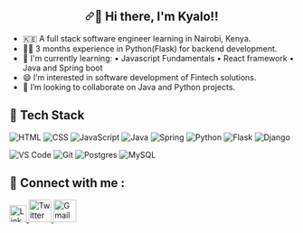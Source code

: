  ###                                 <h2 align="center" dir="auto"><a id="user-content-hi--im-shubhangi-mainalli" class="anchor" aria-hidden="true" href="#hi--im-shubhangi"><svg class="octicon octicon-link" viewBox="0 0 16 16" version="1.1" width="16" height="16" aria-hidden="true"><path fill-rule="evenodd" d="M7.775 3.275a.75.75 0 001.06 1.06l1.25-1.25a2 2 0 112.83 2.83l-2.5 2.5a2 2 0 01-2.83 0 .75.75 0 00-1.06 1.06 3.5 3.5 0 004.95 0l2.5-2.5a3.5 3.5 0 00-4.95-4.95l-1.25 1.25zm-4.69 9.64a2 2 0 010-2.83l2.5-2.5a2 2 0 012.83 0 .75.75 0 001.06-1.06 3.5 3.5 0 00-4.95 0l-2.5 2.5a3.5 3.5 0 004.95 4.95l1.25-1.25a.75.75 0 00-1.06-1.06l-1.25 1.25a2 2 0 01-2.83 0z"></path></svg></a>👋 Hi there, I'm Kyalo!!</h1>  

- 🇰🇪 A full stack software engineer learning in Nairobi, Kenya.
- 👨‍💻 3 months experience in Python(Flask) for backend development.
- 🌱 I'm currently learning:
      • Javascript Fundamentals
      • React framework
      • Java and Spring boot 
- 😄 I’m interested in software development of Fintech solutions.
- 👀 I’m looking to collaborate on Java and Python projects.

## 💼 Tech Stack

![HTML](https://img.shields.io/badge/HTML5-E34F26?style=for-the-badge&logo=html5&logoColor=white) ![CSS](https://img.shields.io/badge/-css3-1572B6?&style=for-the-badge&logo=css3&logoColor=white) ![JavaScript](https://img.shields.io/badge/-javascript-F7DF1E?&style=for-the-badge&logo=javascript&logoColor=black) ![Java](https://img.shields.io/badge/java-%23ED8B00.svg?style=for-the-badge&logo=java&logoColor=white) ![Spring](https://img.shields.io/badge/spring-%236DB33F.svg?style=for-the-badge&logo=spring&logoColor=white) ![Python](https://img.shields.io/badge/python-3670A0?style=for-the-badge&logo=python&logoColor=ffdd54) ![Flask](https://img.shields.io/badge/flask-%23000.svg?style=for-the-badge&logo=flask&logoColor=white) ![Django](https://img.shields.io/badge/django-%23092E20.svg?style=for-the-badge&logo=django&logoColor=white)

![VS Code](https://img.shields.io/badge/-VSCode-007ACC?&style=for-the-badge&logo=visual-studio-code&logoColor=white) ![Git](https://img.shields.io/badge/-Git-F05032?&style=for-the-badge&logo=git&logoColor=white) ![Postgres](https://img.shields.io/badge/postgres-%23316192.svg?style=for-the-badge&logo=postgresql&logoColor=white) ![MySQL](https://img.shields.io/badge/mysql-%2300f.svg?style=for-the-badge&logo=mysql&logoColor=white)

## 💬 Connect with me : 

<a href="https://www.linkedin.com/in/kyalo-vibes">
  <img src="https://cdn.worldvectorlogo.com/logos/linkedin-icon-2.svg" title="Linkedin" alt="Linkedin Account" width="30" target="_blank"/>
</a>
<a href="https://twitter.com/kyalo_vybz">
  <img src="https://cdn.worldvectorlogo.com/logos/twitter-6.svg" title="Twitter" alt="Twitter Account" width="40" target="_blank"/>
</a>
<a href="mailto:kevin.kioko4@gmail.com">
  <img src="https://cdn.worldvectorlogo.com/logos/gmail-icon-2.svg" title="Gmail" alt="Gmail Account" width="40" target="_blank"/>
</a>

<!---
kyalo-vibes/kyalo-vibes is a ✨ special ✨ repository because its `README.md` (this file) appears on your GitHub profile.
You can click the Preview link to take a look at your changes.
--->
